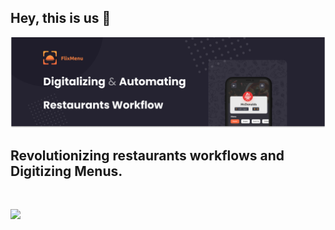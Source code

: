 ## Hey, this is us 👋

<img src="https://github.com/FlixMenu/.github/blob/master/images/Banner.png?raw=true">

## Revolutionizing restaurants workflows and Digitizing Menus.

</br>

<a href="https://www.twitter.com/flixxmenu" target="_blank" rel="noreferrer"><img
src="https://img.shields.io/twitter/follow/flixxmenu?logo=twitter&style=for-the-badge&color=0891b2&labelColor=1c1917"
/></a>